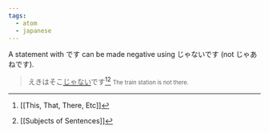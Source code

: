 ```yaml
---
tags:
  - atom
  - japanese
---
```

A statement with です can be made negative using じゃないです (not じゃあねです).
> えきはそこ<span style="text-decoration:underline;text-decoration-thickness:2px;text-decoration-color:var(--interactive-accent);">じゃない</span>です[^1][^2]
> <span style="font-size:0.7rem;">The train station is not there.</span>

[^1]: [[This, That, There, Etc]]
[^2]: [[Subjects of Sentences]]